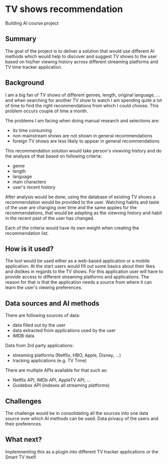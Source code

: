 # TV shows recommendation

Building AI course project

## Summary

The goal of the project is to deliver a solution that would use different AI methods which would help to discover and suggest TV shows to the user based on his/her viewing history across different streaming platforms and TV time tracker application.


## Background

I am a big fan of TV shows of different genres, length, original language, ... and when searching for another TV show to watch I am spending quite a lot of time to find the right recommendations from which I could choose. This problem occurs couple of time a month.

The problems I am facing when doing manual research and selections are:
- its time consuming
- non-mainstream shows are not shown in general recommendations
- foreign TV shows are less likely to appear in general recommendations

This recommendation solution would take person's viewving history and do the analysis of that based on following criteria:
- genre
- length
- language
- main characters
- user's recent history

After analysis would be done, using the database of existing TV shows a recommendation would be provided to the user. Watching habits and taste of the user are changing over time and the same applies for the recommendations, that would be adapting as the viewving history and habit in the recent past of the user has changed.

Each of the criteria would have its own weight when creating the recommendation list.

## How is it used?

The tool would be used either as a web-based application or a mobile application. 
At the start users would fill out some basics about their likes and dislikes in regards to the TV shows. For this application user will have to provide access to different streaming platforms and applications. The reason for that is that the application needs a source from where it can learn the user's viewing preferences.

## Data sources and AI methods

There are following sources of data:
- data filled out by the user
- data extracted from applications used by the user
- IMDB data

Data from 3rd party applications:
- streaming platforms (Netflix, HBO, Apple, Disney, ...)
- tracking applications (e.g. TV Time)

There are multiple APIs available for that such as:
- Netflix API, IMDb API, AppleTV API, ...
- Guidebox API (indexes all streaming platforms)

## Challenges

The challenge would be in consolidating all the sources into one data source over which AI methods can be used.
Data privacy of the users and their preferences.


## What next?

Implemnenting this as a plugin into different TV tracker applications or the Smart TV itself.
